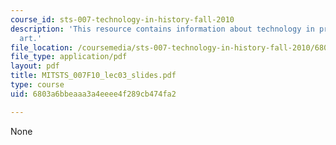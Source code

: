 ```yaml
---
course_id: sts-007-technology-in-history-fall-2010
description: 'This resource contains information about technology in prehistory: cave
  art.'
file_location: /coursemedia/sts-007-technology-in-history-fall-2010/6803a6bbeaaa3a4eeee4f289cb474fa2_MITSTS_007F10_lec03_slides.pdf
file_type: application/pdf
layout: pdf
title: MITSTS_007F10_lec03_slides.pdf
type: course
uid: 6803a6bbeaaa3a4eeee4f289cb474fa2

---
```

None